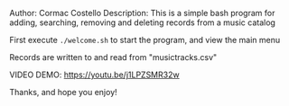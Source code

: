 Author: Cormac Costello
Description: This is a simple bash program for adding, searching, removing and deleting records from a music catalog

First execute `./welcome.sh` to start the program, and view the main menu

Records are written to and read from "musictracks.csv"

VIDEO DEMO: https://youtu.be/j1LPZSMR32w

Thanks, and hope you enjoy! 